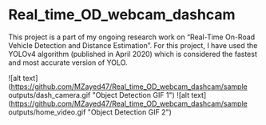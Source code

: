# Real_time_OD_webcam_dashcam
This project is a part of my ongoing research work on “Real-Time On-Road Vehicle Detection and Distance Estimation”. For this project, I have used the YOLOv4 algorithm (published in April 2020) which is considered the fastest and most accurate version of YOLO.

![alt text](https://github.com/MZayed47/Real_time_OD_webcam_dashcam/sample outputs/dash_camera.gif "Object Detection GIF 1")
![alt text](https://github.com/MZayed47/Real_time_OD_webcam_dashcam/sample outputs/home_video.gif "Object Detection GIF 2")
